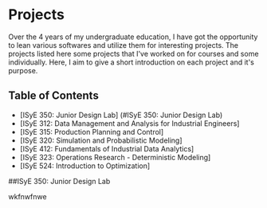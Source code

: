 # Projects

Over the 4 years of my undergraduate education, I have got the opportunity to lean various softwares and utilize them for interesting projects. The projects listed here some projects that I've worked on for courses and some individually. Here, I aim to give a short introduction on each project and it's purpose. 

## Table of Contents
* [ISyE 350: Junior Design Lab] (#ISyE 350: Junior Design Lab)
* [ISyE 312: Data Management and Analysis for Industrial Engineers]
* [ISyE 315: Production Planning and Control]
* [ISyE 320: Simulation and Probabilistic Modeling]
* [ISyE 412: Fundamentals of Industrial Data Analytics]
* [ISyE 323: Operations Research - Deterministic Modeling]
* [ISyE 524: Introduction to Optimization]

##ISyE 350: Junior Design Lab

wkfnwfnwe
